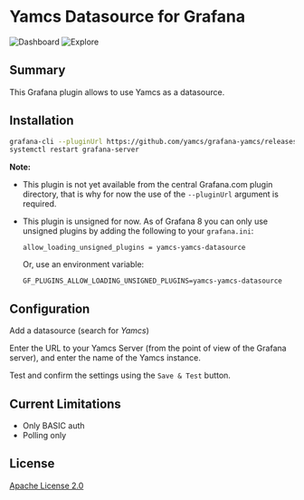 # Yamcs Datasource for Grafana

![Dashboard](https://raw.githubusercontent.com/yamcs/grafana-yamcs/master/src/img/dashboard.png)
![Explore](https://raw.githubusercontent.com/yamcs/grafana-yamcs/master/src/img/explore.png)

## Summary

This Grafana plugin allows to use Yamcs as a datasource.


## Installation

```bash
grafana-cli --pluginUrl https://github.com/yamcs/grafana-yamcs/releases/download/v2.2.2/yamcs-yamcs-datasource-2.2.2.zip plugins install yamcs-yamcs-datasource
systemctl restart grafana-server
```

**Note:**

* This plugin is not yet available from the central Grafana.com plugin directory, that is why for now the use of the `--pluginUrl` argument is required.

* This plugin is unsigned for now. As of Grafana 8 you can only use unsigned plugins by adding the following to your `grafana.ini`:

      allow_loading_unsigned_plugins = yamcs-yamcs-datasource

  Or, use an environment variable:

      GF_PLUGINS_ALLOW_LOADING_UNSIGNED_PLUGINS=yamcs-yamcs-datasource


## Configuration

Add a datasource (search for *Yamcs*)

Enter the URL to your Yamcs Server (from the point of view of the Grafana server), and enter the name of the Yamcs instance.

Test and confirm the settings using the `Save & Test` button.


## Current Limitations

* Only BASIC auth
* Polling only


## License

[Apache License 2.0](https://github.com/yamcs/grafana-yamcs/blob/master/LICENSE) 
